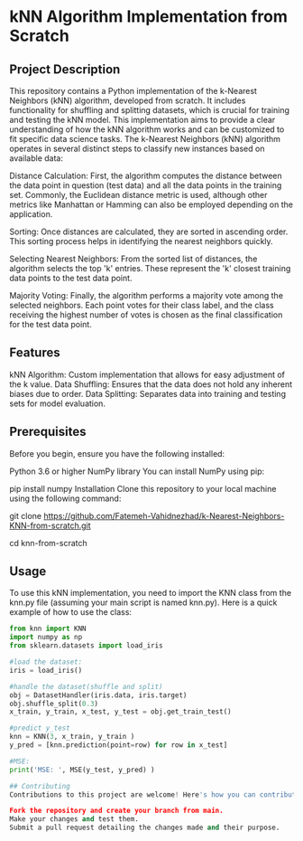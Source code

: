 # kNN Algorithm Implementation from Scratch
## Project Description
This repository contains a Python implementation of the k-Nearest Neighbors (kNN) algorithm, developed from scratch. 
It includes functionality for shuffling and splitting datasets, which is crucial for training and testing the kNN model. 
This implementation aims to provide a clear understanding of how the kNN algorithm works and can be customized to fit specific data science tasks.
The k-Nearest Neighbors (kNN) algorithm operates in several distinct steps to classify new instances based on available data:

Distance Calculation: 
First, the algorithm computes the distance between the data point in question (test data) and all the data points in the training set.
Commonly, the Euclidean distance metric is used, although other metrics like Manhattan or Hamming can also be employed depending on the application.

Sorting: Once distances are calculated, they are sorted in ascending order. This sorting process helps in identifying the nearest neighbors quickly.

Selecting Nearest Neighbors: From the sorted list of distances, the algorithm selects the top 'k' entries. These represent the 'k' closest 
training data points to the test data point.

Majority Voting: Finally, the algorithm performs a majority vote among the selected neighbors. Each point votes for their class label, 
and the class receiving the highest number of votes is chosen as the final classification for the test data point.

## Features
kNN Algorithm: Custom implementation that allows for easy adjustment of the k value.
Data Shuffling: Ensures that the data does not hold any inherent biases due to order.
Data Splitting: Separates data into training and testing sets for model evaluation.
## Prerequisites
Before you begin, ensure you have the following installed:

Python 3.6 or higher
NumPy library
You can install NumPy using pip:

pip install numpy
Installation
Clone this repository to your local machine using the following command:


git clone https://github.com/Fatemeh-Vahidnezhad/k-Nearest-Neighbors-KNN-from-scratch.git

cd knn-from-scratch
## Usage
To use this kNN implementation, you need to import the KNN class from the knn.py file (assuming your main script is named knn.py).
Here is a quick example of how to use the class:

```python
from knn import KNN
import numpy as np
from sklearn.datasets import load_iris

#load the dataset:
iris = load_iris()

#handle the dataset(shuffle and split)
obj = DatasetHandler(iris.data, iris.target)
obj.shuffle_split(0.3)
x_train, y_train, x_test, y_test = obj.get_train_test()

#predict y_test
knn = KNN(3, x_train, y_train )
y_pred = [knn.prediction(point=row) for row in x_test]

#MSE:
print('MSE: ', MSE(y_test, y_pred) )

## Contributing
Contributions to this project are welcome! Here's how you can contribute:

Fork the repository and create your branch from main.
Make your changes and test them.
Submit a pull request detailing the changes made and their purpose.
